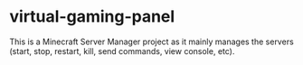 # virtual-gaming-panel
This is a Minecraft Server Manager project as it mainly manages the servers (start, stop, restart, kill, send commands, view console, etc).
